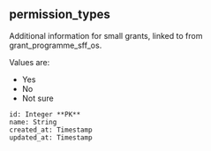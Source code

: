 ## permission_types

Additional information for small grants, linked to from grant_programme_sff_os.

Values are:

* Yes
* No
* Not sure

```
id: Integer **PK**
name: String
created_at: Timestamp
updated_at: Timestamp
```